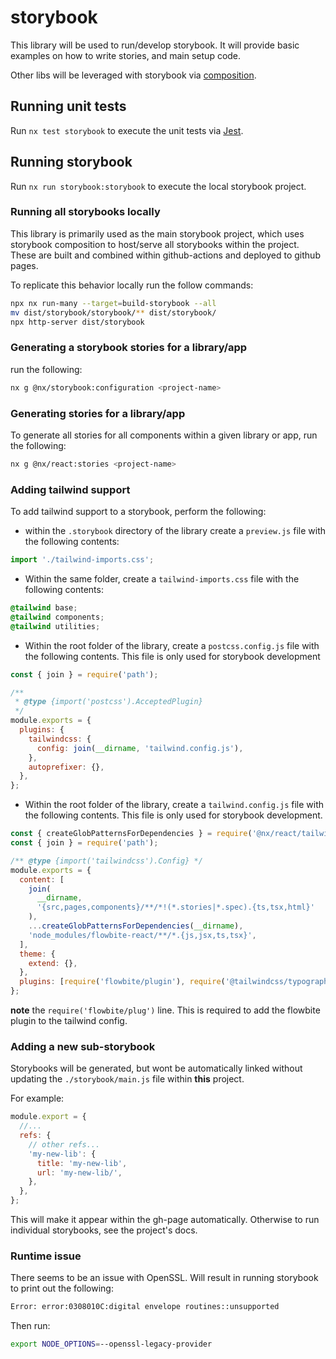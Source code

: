 # storybook

This library will be used to run/develop storybook. It will provide
basic examples on how to write stories, and main setup code.

Other libs will be leveraged with storybook via [composition](https://nx.dev/storybook/storybook-composition-setup).

## Running unit tests

Run `nx test storybook` to execute the unit tests via [Jest](https://jestjs.io).

## Running storybook

Run `nx run storybook:storybook` to execute the local storybook project.

### Running all storybooks locally

This library is primarily used as the main storybook project, which uses storybook composition to
host/serve all storybooks within the project. These are built and combined within github-actions
and deployed to github pages.

To replicate this behavior locally run the follow commands:

```bash
npx nx run-many --target=build-storybook --all
mv dist/storybook/storybook/** dist/storybook/
npx http-server dist/storybook
```

### Generating a storybook stories for a library/app

run the following:

```bash
nx g @nx/storybook:configuration <project-name>
```

### Generating stories for a library/app

To generate all stories for all components within a given library or app, run the following:

```bash
nx g @nx/react:stories <project-name>
```

### Adding tailwind support

To add tailwind support to a storybook, perform the following:

- within the `.storybook` directory of the library create a `preview.js` file
  with the following contents:

```javascript
import './tailwind-imports.css';
```

- Within the same folder, create a `tailwind-imports.css` file with
  the following contents:

```css
@tailwind base;
@tailwind components;
@tailwind utilities;
```

- Within the root folder of the library, create a `postcss.config.js` file with
  the following contents. This file is only used for storybook development

```javascript
const { join } = require('path');

/**
 * @type {import('postcss').AcceptedPlugin}
 */
module.exports = {
  plugins: {
    tailwindcss: {
      config: join(__dirname, 'tailwind.config.js'),
    },
    autoprefixer: {},
  },
};
```

- Within the root folder of the library, create a `tailwind.config.js` file
  with the following contents. This file is only used for storybook development.

```javascript
const { createGlobPatternsForDependencies } = require('@nx/react/tailwind');
const { join } = require('path');

/** @type {import('tailwindcss').Config} */
module.exports = {
  content: [
    join(
      __dirname,
      '{src,pages,components}/**/*!(*.stories|*.spec).{ts,tsx,html}'
    ),
    ...createGlobPatternsForDependencies(__dirname),
    'node_modules/flowbite-react/**/*.{js,jsx,ts,tsx}',
  ],
  theme: {
    extend: {},
  },
  plugins: [require('flowbite/plugin'), require('@tailwindcss/typography')],
};
```

**note** the `require('flowbite/plug')` line. This is required to add the
flowbite plugin to the tailwind config.

### Adding a new sub-storybook

Storybooks will be generated, but wont be automatically linked without updating
the `./storybook/main.js` file within **this** project.

For example:

```javascript
module.export = {
  //...
  refs: {
    // other refs...
    'my-new-lib': {
      title: 'my-new-lib',
      url: 'my-new-lib/',
    },
  },
};
```

This will make it appear within the gh-page automatically. Otherwise to run individual storybooks,
see the project's docs.

### Runtime issue

There seems to be an issue with OpenSSL. Will result in running storybook to
print out the following:

```bash
Error: error:0308010C:digital envelope routines::unsupported
```

Then run:

```bash
export NODE_OPTIONS=--openssl-legacy-provider
```
